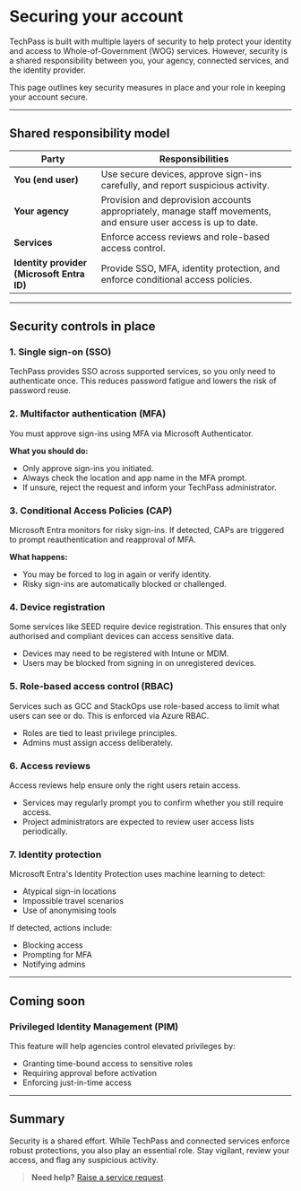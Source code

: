 # Securing your account

TechPass is built with multiple layers of security to help protect your identity and access to Whole-of-Government (WOG) services. However, security is a shared responsibility between you, your agency, connected services, and the identity provider.

This page outlines key security measures in place and your role in keeping your account secure.

---

## Shared responsibility model

| Party | Responsibilities |
| --- | --- |
| **You (end user)** | Use secure devices, approve sign-ins carefully, and report suspicious activity. |
| **Your agency** | Provision and deprovision accounts appropriately, manage staff movements, and ensure user access is up to date. |
| **Services** | Enforce access reviews and role-based access control. |
| **Identity provider (Microsoft Entra ID)** | Provide SSO, MFA, identity protection, and enforce conditional access policies. |

---

## Security controls in place

### 1. Single sign-on (SSO)
TechPass provides SSO across supported services, so you only need to authenticate once. This reduces password fatigue and lowers the risk of password reuse.

### 2. Multifactor authentication (MFA)
You must approve sign-ins using MFA via Microsoft Authenticator.

**What you should do:**
- Only approve sign-ins you initiated.
- Always check the location and app name in the MFA prompt.
- If unsure, reject the request and inform your TechPass administrator.

### 3. Conditional Access Policies (CAP)
Microsoft Entra monitors for risky sign-ins. If detected, CAPs are triggered to prompt reauthentication and reapproval of MFA.

**What happens:**
- You may be forced to log in again or verify identity.
- Risky sign-ins are automatically blocked or challenged.

### 4. Device registration
Some services like SEED require device registration. This ensures that only authorised and compliant devices can access sensitive data.

- Devices may need to be registered with Intune or MDM.
- Users may be blocked from signing in on unregistered devices.

### 5. Role-based access control (RBAC)
Services such as GCC and StackOps use role-based access to limit what users can see or do. This is enforced via Azure RBAC.

- Roles are tied to least privilege principles.
- Admins must assign access deliberately.

### 6. Access reviews
Access reviews help ensure only the right users retain access.

- Services may regularly prompt you to confirm whether you still require access.
- Project administrators are expected to review user access lists periodically.

### 7. Identity protection
Microsoft Entra's Identity Protection uses machine learning to detect:

- Atypical sign-in locations
- Impossible travel scenarios
- Use of anonymising tools

If detected, actions include:

- Blocking access
- Prompting for MFA
- Notifying admins

---

## Coming soon

### Privileged Identity Management (PIM)
This feature will help agencies control elevated privileges by:

- Granting time-bound access to sensitive roles
- Requiring approval before activation
- Enforcing just-in-time access

---

## Summary

Security is a shared effort. While TechPass and connected services enforce robust protections, you also play an essential role. Stay vigilant, review your access, and flag any suspicious activity.

> **Need help?** [Raise a service request](raise-a-service-request).

